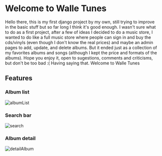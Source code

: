 # Welcome to Walle Tunes

Hello there, this is my first django project by my own, still trying to improve
in the basic stuff but so far long I think it's good enough. 
I wasn't sure what to do as a first project, after a few of ideas I decided to do
a music store, I wanted to do like a full music store where people can sign in and
buy the cds/vinyls (even though I don't know the real prices) and maybe an admin
pages to add, update, and delete albums. But it ended just as a collection of my
favorites albums and songs (although I kept the price and formats of the albums). 
Hope you enjoy it, open to sugestions, comments and criticisms, but don't be too 
bad :( 
Having saying that. Welcome to Walle Tunes

## Features

### Album list
![albumList](https://github.com/user-attachments/assets/3702e824-f246-422e-ba35-3fe34ae6811c)

### Search bar
![search](https://github.com/user-attachments/assets/ae6b7d43-0f9a-4325-84cd-ad220610193d)

### Album detail
![detailAlbum](https://github.com/user-attachments/assets/3b3383e9-da38-41f3-9b5b-acde4c6248b1)

